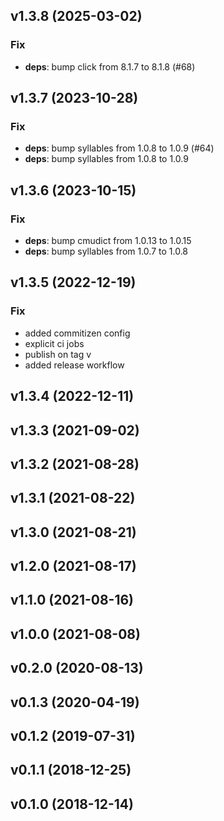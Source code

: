 ## v1.3.8 (2025-03-02)

### Fix

- **deps**: bump click from 8.1.7 to 8.1.8 (#68)

## v1.3.7 (2023-10-28)

### Fix

- **deps**: bump syllables from 1.0.8 to 1.0.9 (#64)
- **deps**: bump syllables from 1.0.8 to 1.0.9

## v1.3.6 (2023-10-15)

### Fix

- **deps**: bump cmudict from 1.0.13 to 1.0.15
- **deps**: bump syllables from 1.0.7 to 1.0.8

## v1.3.5 (2022-12-19)

### Fix

- added commitizen config
- explicit ci jobs
- publish on tag v
- added release workflow

## v1.3.4 (2022-12-11)

## v1.3.3 (2021-09-02)

## v1.3.2 (2021-08-28)

## v1.3.1 (2021-08-22)

## v1.3.0 (2021-08-21)

## v1.2.0 (2021-08-17)

## v1.1.0 (2021-08-16)

## v1.0.0 (2021-08-08)

## v0.2.0 (2020-08-13)

## v0.1.3 (2020-04-19)

## v0.1.2 (2019-07-31)

## v0.1.1 (2018-12-25)

## v0.1.0 (2018-12-14)
